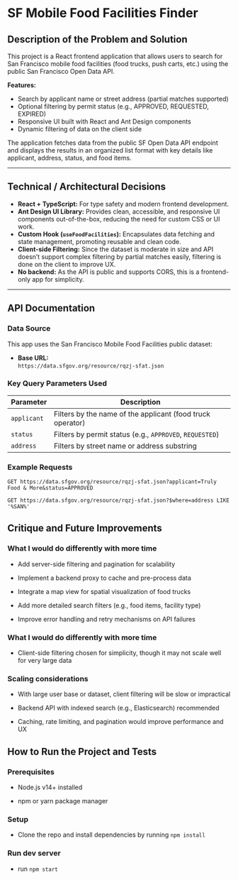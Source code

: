 # SF Mobile Food Facilities Finder

## Description of the Problem and Solution

This project is a React frontend application that allows users to search for San Francisco mobile food facilities (food trucks, push carts, etc.) using the public San Francisco Open Data API.

**Features:**

- Search by applicant name or street address (partial matches supported)
- Optional filtering by permit status (e.g., APPROVED, REQUESTED, EXPIRED)
- Responsive UI built with React and Ant Design components
- Dynamic filtering of data on the client side

The application fetches data from the public SF Open Data API endpoint and displays the results in an organized list format with key details like applicant, address, status, and food items.

---

## Technical / Architectural Decisions

- **React + TypeScript:** For type safety and modern frontend development.
- **Ant Design UI Library:** Provides clean, accessible, and responsive UI components out-of-the-box, reducing the need for custom CSS or UI work.
- **Custom Hook (`useFoodFacilities`):** Encapsulates data fetching and state management, promoting reusable and clean code.
- **Client-side Filtering:** Since the dataset is moderate in size and API doesn’t support complex filtering by partial matches easily, filtering is done on the client to improve UX.
- **No backend:** As the API is public and supports CORS, this is a frontend-only app for simplicity.

---

## API Documentation

### Data Source

This app uses the San Francisco Mobile Food Facilities public dataset:

- **Base URL:**  
  `https://data.sfgov.org/resource/rqzj-sfat.json`

### Key Query Parameters Used

| Parameter   | Description                                                |
| ----------- | ---------------------------------------------------------- |
| `applicant` | Filters by the name of the applicant (food truck operator) |
| `status`    | Filters by permit status (e.g., `APPROVED`, `REQUESTED`)   |
| `address`   | Filters by street name or address substring                |

### Example Requests

```http
GET https://data.sfgov.org/resource/rqzj-sfat.json?applicant=Truly Food & More&status=APPROVED

GET https://data.sfgov.org/resource/rqzj-sfat.json?$where=address LIKE '%SAN%'
```

## Critique and Future Improvements

### What I would do differently with more time

- Add server-side filtering and pagination for scalability

- Implement a backend proxy to cache and pre-process data

- Integrate a map view for spatial visualization of food trucks

- Add more detailed search filters (e.g., food items, facility type)

- Improve error handling and retry mechanisms on API failures

### What I would do differently with more time

- Client-side filtering chosen for simplicity, though it may not scale well for very large data

### Scaling considerations

- With large user base or dataset, client filtering will be slow or impractical

- Backend API with indexed search (e.g., Elasticsearch) recommended

- Caching, rate limiting, and pagination would improve performance and UX

## How to Run the Project and Tests

### Prerequisites

- Node.js v14+ installed

- npm or yarn package manager

### Setup

- Clone the repo and install dependencies by running `npm install`

### Run dev server

- run `npm start`

```

```
